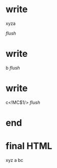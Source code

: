 # write
  <!MC$0>xyz<!MC$0/><!MC$1>a<script>[{"markerId":0,"componentId":"component-markers-async","input":{}}]</script>
_flush_

# write
  b
_flush_

# write
  c<!MC$1/><script>[{"markerId":1,"componentId":"component-markers-async","input":{}}]</script>
_flush_

# end

# final HTML
  <!--MC$0-->
  <html>
    <head />
    <body>
      xyz
      <!--MC$0/-->
      <!--MC$1-->
      a
      <script>
        [{"markerId":0,"componentId":"component-markers-async","input":{}}]
      </script>
      bc
      <!--MC$1/-->
      <script>
        [{"markerId":1,"componentId":"component-markers-async","input":{}}]
      </script>
    </body>
  </html>
